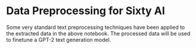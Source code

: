 # Data Preprocessing for Sixty AI
Some very standard text preprocessing techniques have been applied to the extracted data in the above notebook. The processed data will be used to finetune a GPT-2 text generation model.

